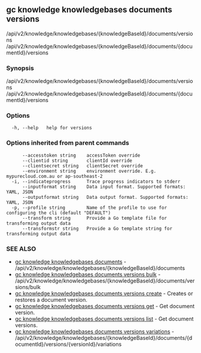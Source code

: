## gc knowledge knowledgebases documents versions

/api/v2/knowledge/knowledgebases/{knowledgeBaseId}/documents/versions /api/v2/knowledge/knowledgebases/{knowledgeBaseId}/documents/{documentId}/versions

### Synopsis

/api/v2/knowledge/knowledgebases/{knowledgeBaseId}/documents/versions /api/v2/knowledge/knowledgebases/{knowledgeBaseId}/documents/{documentId}/versions

### Options

```
  -h, --help   help for versions
```

### Options inherited from parent commands

```
      --accesstoken string    accessToken override
      --clientid string       clientId override
      --clientsecret string   clientSecret override
      --environment string    environment override. E.g. mypurecloud.com.au or ap-southeast-2
  -i, --indicateprogress      Trace progress indicators to stderr
      --inputformat string    Data input format. Supported formats: YAML, JSON
      --outputformat string   Data output format. Supported formats: YAML, JSON
  -p, --profile string        Name of the profile to use for configuring the cli (default "DEFAULT")
      --transform string      Provide a Go template file for transforming output data
      --transformstr string   Provide a Go template string for transforming output data
```

### SEE ALSO

* [gc knowledge knowledgebases documents](gc_knowledge_knowledgebases_documents.html)	 - /api/v2/knowledge/knowledgebases/{knowledgeBaseId}/documents
* [gc knowledge knowledgebases documents versions bulk](gc_knowledge_knowledgebases_documents_versions_bulk.html)	 - /api/v2/knowledge/knowledgebases/{knowledgeBaseId}/documents/versions/bulk
* [gc knowledge knowledgebases documents versions create](gc_knowledge_knowledgebases_documents_versions_create.html)	 - Creates or restores a document version.
* [gc knowledge knowledgebases documents versions get](gc_knowledge_knowledgebases_documents_versions_get.html)	 - Get document version.
* [gc knowledge knowledgebases documents versions list](gc_knowledge_knowledgebases_documents_versions_list.html)	 - Get document versions.
* [gc knowledge knowledgebases documents versions variations](gc_knowledge_knowledgebases_documents_versions_variations.html)	 - /api/v2/knowledge/knowledgebases/{knowledgeBaseId}/documents/{documentId}/versions/{versionId}/variations


